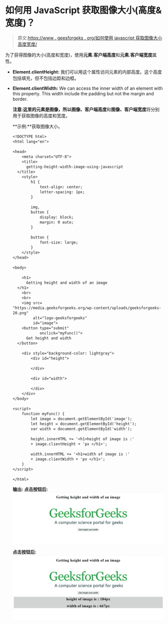 # 如何用 JavaScript 获取图像大小(高度&宽度)？

> 原文:[https://www . geesforgeks . org/如何使用 javascript 获取图像大小高度宽度/](https://www.geeksforgeeks.org/how-to-get-image-size-height-width-using-javascript/)

为了获得图像的大小(高度和宽度)，使用**元素.客户端高度**和**元素.客户端宽度**属性。

*   **Element.clientHeight:** 我们可以用这个属性访问元素的内部高度。这个高度包括填充，但不包括边距和边框。
*   **Element.clientWidth:** We can access the inner width of an element with this property. This width include the padding but not the margin and border.

    **注意:**这里的元素是图像，所以**图像、客户端高度**和**图像、客户端宽度**将分别用于获取图像的高度和宽度。

    **示例:**获取图像大小。

    ```
    <!DOCTYPE html>
    <html lang="en">

    <head>
        <meta charset="UTF-8">
        <title>
          getting-height-width-image-using-javascript
      </title>
        <style>
            h1 {
                text-align: center;
                letter-spacing: 1px;
            }

            img,
            button {
                display: block;
                margin: 0 auto;
            }

            button {
                font-size: large;
            }
        </style>
    </head>

    <body>

        <h1>
          Getting height and width of an image
      </h1>
        <br>
        <br>
        <img src=
    "https://media.geeksforgeeks.org/wp-content/uploads/geeksforgeeks-20.png"
             alt="logo-geeksforgeeks"
             id="image">
        <button type="submit"
                onclick="myFunc()">
          Get height and width
      </button>

        <div style="background-color: lightgray">
            <div id="height">

            </div>

            <div id="width">

            </div>
        </div>
    </body>

    <script>
        function myFunc() {
            let image = document.getElementById('image');
            let height = document.getElementById('height');
            var width = document.getElementById('width');

            height.innerHTML += '<h1>height of image is :'
            + image.clientHeight + 'px </h1>';

            width.innerHTML += '<h1>width of image is :'
            + image.clientWidth + 'px </h1>';
        }
    </script>

    </html>
    ```

    **输出:**
    **点击按钮后:**
    ![](img/38f1654dc1e91803e052cb5b49cd216a.png)

    **点击按钮后:**
    ![](img/0c8b3106800e7631573e8eced5cd9579.png)